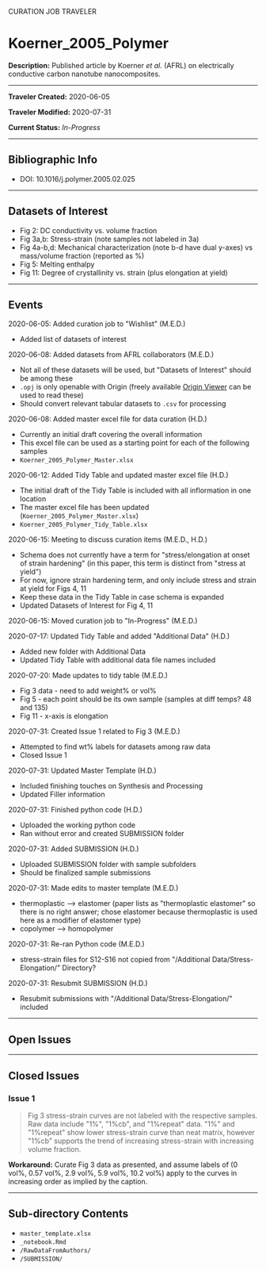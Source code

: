 CURATION JOB TRAVELER

# Koerner_2005_Polymer

**Description:** Published article by Koerner *et al.* (AFRL) on electrically conductive carbon nanotube nanocomposites.

---

**Traveler Created:** 2020-06-05

**Traveler Modified:** 2020-07-31

**Current Status:** *In-Progress*

---

## Bibliographic Info

* DOI: 10.1016/j.polymer.2005.02.025

---

## Datasets of Interest

* Fig 2: DC conductivity vs. volume fraction
* Fig 3a,b: Stress-strain (note samples not labeled in 3a)
* Fig 4a-b,d: Mechanical characterization (note b-d have dual y-axes) vs mass/volume fraction (reported as %)
* Fig 5: Melting enthalpy
* Fig 11: Degree of crystallinity vs. strain (plus elongation at yield)

---

## Events

2020-06-05: Added curation job to "Wishlist" (M.E.D.)
* Added list of datasets of interest

2020-06-08: Added datasets from AFRL collaborators (M.E.D.)
* Not all of these datasets will be used, but "Datasets of Interest" should be among these
* `.opj` is only openable with Origin (freely available [Origin Viewer](https://www.originlab.com/viewer/) can be used to read these)
* Should convert relevant tabular datasets to `.csv` for processing

2020-06-08: Added master excel file for data curation (H.D.)
* Currently an initial draft covering the overall information
* This excel file can be used as a starting point for each of the following samples
* `Koerner_2005_Polymer_Master.xlsx`

2020-06-12: Added Tidy Table and updated master excel file (H.D.)
* The initial draft of the Tidy Table is included with all inflormation in one location
* The master excel file has been updated (`Koerner_2005_Polymer_Master.xlsx`)
* `Koerner_2005_Polymer_Tidy_Table.xlsx`

2020-06-15: Meeting to discuss curation items (M.E.D., H.D.)
* Schema does not currently have a term for "stress/elongation at onset of strain hardening" (in this paper, this term is distinct from "stress at yield")
* For now, ignore strain hardening term, and only include stress and strain at yield for Figs 4, 11
* Keep these data in the Tidy Table in case schema is expanded
* Updated Datasets of Interest for Fig 4, 11

2020-06-15: Moved curation job to "In-Progress" (M.E.D.)

2020-07-17: Updated Tidy Table and added "Additional Data" (H.D.)
* Added new folder with Additional Data
* Updated Tidy Table with additional data file names included

2020-07-20: Made updates to tidy table (M.E.D.)
* Fig 3 data - need to add weight% or vol%
* Fig 5 - each point should be its own sample (samples at diff temps? 48 and 135)
* Fig 11 - x-axis is elongation

2020-07-31: Created Issue 1 related to Fig 3 (M.E.D.)
* Attempted to find wt% labels for datasets among raw data
* Closed Issue 1

2020-07-31: Updated Master Template (H.D.)
* Included finishing touches on Synthesis and Processing
* Updated Filler information

2020-07-31: Finished python code (H.D.)
* Uploaded the working python code
* Ran without error and created SUBMISSION folder

2020-07-31: Added SUBMISSION (H.D.)
* Uploaded SUBMISSION folder with sample subfolders
* Should be finalized sample submissions

2020-07-31: Made edits to master template (M.E.D.)
* thermoplastic --> elastomer (paper lists as "thermoplastic elastomer" so there is no right answer; chose elastomer because thermoplastic is used here as a modifier of elastomer type)
* copolymer --> homopolymer

2020-07-31: Re-ran Python code (M.E.D.)
* stress-strain files for S12-S16 not copied from "/Additional Data/Stress-Elongation/" Directory?

2020-07-31: Resubmit SUBMISSION (H.D.)
* Resubmit submissions with "/Additional Data/Stress-Elongation/" included

---

## Open Issues



---

## Closed Issues

### Issue 1

> Fig 3 stress-strain curves are not labeled with the respective samples. Raw data include "1%", "1%cb", and "1%repeat" data. "1%" and "1%repeat" show lower stress-strain curve than neat matrix, however "1%cb" supports the trend of increasing stress-strain with increasing volume fraction.

**Workaround:** Curate Fig 3 data as presented, and assume labels of (0 vol%, 0.57 vol%, 2.9 vol%, 5.9 vol%, 10.2 vol%) apply to the curves in increasing order as implied by the caption.


---

## Sub-directory Contents

* `master_template.xlsx`
* `_notebook.Rmd`
* `/RawDataFromAuthors/`
* `/SUBMISSION/`

